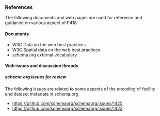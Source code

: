 ### References
The following documents and web pages are used for reference and guidance on various
aspect of P418


#### Documents

* W3C Data on the web best practices
* W3C Spatial data on the web best practices
* schema.org external vocabulary 




#### Web issues and discussion threads

##### schema.org issues for review
The following issues are related to some aspects of the encoding of facility and dataset metadata
in schema.org.

* https://github.com/schemaorg/schemaorg/issues/1425
* https://github.com/schemaorg/schemaorg/issues/1423


